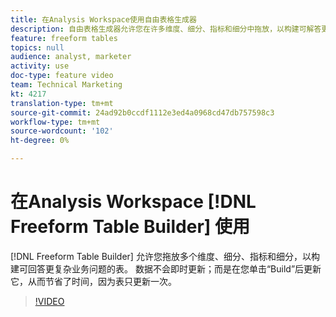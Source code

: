 ```yaml
---
title: 在Analysis Workspace使用自由表格生成器
description: 自由表格生成器允许您在许多维度、细分、指标和细分中拖放，以构建可解答更复杂业务问题的表格。 数据不会即时更新；而是在您单击“Build”后更新它，从而节省了时间，因为表只更新一次。
feature: freeform tables
topics: null
audience: analyst, marketer
activity: use
doc-type: feature video
team: Technical Marketing
kt: 4217
translation-type: tm+mt
source-git-commit: 24ad92b0ccdf1112e3ed4a0968cd47db757598c3
workflow-type: tm+mt
source-wordcount: '102'
ht-degree: 0%

---
```



# 在Analysis Workspace [!DNL Freeform Table Builder] 使用

[!DNL Freeform Table Builder] 允许您拖放多个维度、细分、指标和细分，以构建可回答更复杂业务问题的表。 数据不会即时更新；而是在您单击“Build”后更新它，从而节省了时间，因为表只更新一次。

>[!VIDEO](https://video.tv.adobe.com/v/31318/?quality=12)
